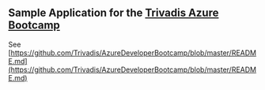 ## Sample Application for the [Trivadis Azure Bootcamp](http://www.trivadis.com)

See [https://github.com/Trivadis/AzureDeveloperBootcamp/blob/master/README.md](https://github.com/Trivadis/AzureDeveloperBootcamp/blob/master/README.md)
